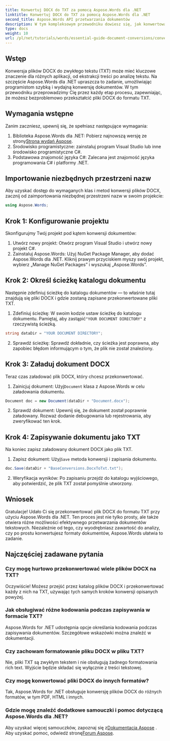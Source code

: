```yaml
---
title: Konwertuj DOCX do TXT za pomocą Aspose.Words dla .NET
linktitle: Konwertuj DOCX do TXT za pomocą Aspose.Words dla .NET
second_title: Aspose.Words API przetwarzania dokumentów
description: W tym kompleksowym przewodniku dowiesz się, jak konwertować pliki DOCX do formatu zwykłego tekstu (TXT) za pomocą Aspose.Words dla .NET.
type: docs
weight: 10
url: /pl/net/tutorials/words/essential-guide-document-conversions/convert-docx-to-txt/
---
```

## Wstęp

Konwersja plików DOCX do zwykłego tekstu (TXT) może mieć kluczowe znaczenie dla różnych aplikacji, od ekstrakcji treści po analizę tekstu. Na szczęście Aspose.Words dla .NET upraszcza to zadanie, umożliwiając programistom szybką i wydajną konwersję dokumentów. W tym przewodniku przeprowadzimy Cię przez każdy etap procesu, zapewniając, że możesz bezproblemowo przekształcić pliki DOCX do formatu TXT.

## Wymagania wstępne

Zanim zaczniesz, upewnij się, że spełniasz następujące wymagania:

1.  Biblioteka Aspose.Words dla .NET: Pobierz najnowszą wersję ze strony[Strona wydań Aspose](https://releases.aspose.com/words/net/).
2. Środowisko programistyczne: zainstaluj program Visual Studio lub inne środowisko programistyczne C#.
3. Podstawowa znajomość języka C#: Zalecana jest znajomość języka programowania C# i platformy .NET.

## Importowanie niezbędnych przestrzeni nazw

Aby uzyskać dostęp do wymaganych klas i metod konwersji plików DOCX, zacznij od zaimportowania niezbędnej przestrzeni nazw w swoim projekcie:

```csharp
using Aspose.Words;
```

## Krok 1: Konfigurowanie projektu

Skonfigurujmy Twój projekt pod kątem konwersji dokumentów:

1. Utwórz nowy projekt: Otwórz program Visual Studio i utwórz nowy projekt C#.
2. Zainstaluj Aspose.Words: Użyj NuGet Package Manager, aby dodać Aspose.Words dla .NET. Kliknij prawym przyciskiem myszy swój projekt, wybierz „Manage NuGet Packages” i wyszukaj „Aspose.Words”.

## Krok 2: Określ ścieżkę katalogu dokumentu

Następnie zdefiniuj ścieżkę do katalogu dokumentów — to właśnie tutaj znajdują się pliki DOCX i gdzie zostaną zapisane przekonwertowane pliki TXT.

1.  Zdefiniuj ścieżkę: W swoim kodzie ustaw ścieżkę do katalogu dokumentu. Pamiętaj, aby zastąpić`"YOUR DOCUMENT DIRECTORY"` z rzeczywistą ścieżką.

```csharp
string dataDir = "YOUR DOCUMENT DIRECTORY";
```

2. Sprawdź ścieżkę: Sprawdź dokładnie, czy ścieżka jest poprawna, aby zapobiec błędom informującym o tym, że plik nie został znaleziony.

## Krok 3: Załaduj dokument DOCX

Teraz czas załadować plik DOCX, który chcesz przekonwertować.

1.  Zainicjuj dokument: Użyj`Document` klasa z Aspose.Words w celu załadowania dokumentu.

```csharp
Document doc = new Document(dataDir + "Document.docx");
```

2. Sprawdź dokument: Upewnij się, że dokument został poprawnie załadowany. Rozważ dodanie debugowania lub rejestrowania, aby zweryfikować ten krok.

## Krok 4: Zapisywanie dokumentu jako TXT

Na koniec zapisz załadowany dokument DOCX jako plik TXT.

1.  Zapisz dokument: Użyj`Save` metoda konwersji i zapisania dokumentu.

```csharp
doc.Save(dataDir + "BaseConversions.DocxToTxt.txt");
```

2. Weryfikacja wyników: Po zapisaniu przejdź do katalogu wyjściowego, aby potwierdzić, że plik TXT został pomyślnie utworzony.

## Wniosek

Gratulacje! Udało Ci się przekonwertować plik DOCX do formatu TXT przy użyciu Aspose.Words dla .NET. Ten proces jest nie tylko prosty, ale także otwiera różne możliwości efektywnego przetwarzania dokumentów tekstowych. Niezależnie od tego, czy wyodrębniasz zawartość do analizy, czy po prostu konwertujesz formaty dokumentów, Aspose.Words ułatwia to zadanie.

## Najczęściej zadawane pytania

### Czy mogę hurtowo przekonwertować wiele plików DOCX na TXT?

Oczywiście! Możesz przejść przez katalog plików DOCX i przekonwertować każdy z nich na TXT, używając tych samych kroków konwersji opisanych powyżej.

### Jak obsługiwać różne kodowania podczas zapisywania w formacie TXT?

Aspose.Words for .NET udostępnia opcje określania kodowania podczas zapisywania dokumentów. Szczegółowe wskazówki można znaleźć w dokumentacji.

### Czy zachowam formatowanie pliku DOCX w pliku TXT?

Nie, pliki TXT są zwykłym tekstem i nie obsługują żadnego formatowania rich text. Wyjście będzie składać się wyłącznie z treści tekstowej.

### Czy mogę konwertować pliki DOCX do innych formatów?

Tak, Aspose.Words for .NET obsługuje konwersję plików DOCX do różnych formatów, w tym PDF, HTML i innych.

### Gdzie mogę znaleźć dodatkowe samouczki i pomoc dotyczącą Aspose.Words dla .NET?

 Aby uzyskać więcej samouczków, zapoznaj się z[Dokumentacja Aspose](https://reference.aspose.com/words/net/) . Aby uzyskać pomoc, odwiedź stronę[Forum Aspose](https://forum.aspose.com/c/words/8).
